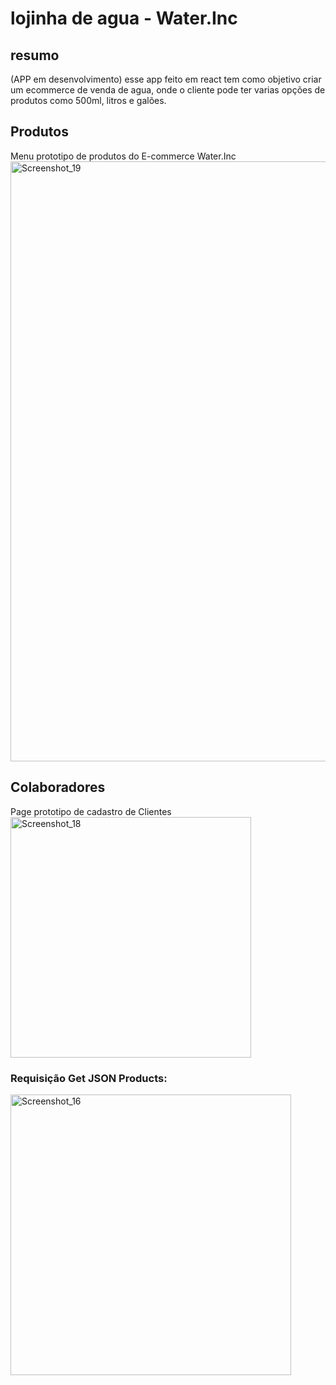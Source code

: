 # lojinha de agua - Water.Inc

## resumo
(APP em desenvolvimento)
esse app feito em react tem como objetivo criar um ecommerce de venda de agua, onde o cliente pode ter varias opções de produtos como 500ml, litros e galões.

## Produtos
Menu prototipo de produtos do E-commerce Water.Inc
<img width="960" alt="Screenshot_19" src="https://github.com/jcr04/ecommerce-agua-react/assets/70778525/9ee1ca33-001b-40a1-8311-99196aef3e58">

## Colaboradores
Page prototipo de cadastro de Clientes
<img width="385" alt="Screenshot_18" src="https://github.com/jcr04/ecommerce-agua-react/assets/70778525/9adf77f5-8bef-4919-bac5-10e38f85d0fe">

### Requisição Get JSON Products:
<img width="449" alt="Screenshot_16" src="https://github.com/jcr04/ecommerce-agua-react/assets/70778525/01c7dd8e-8238-45a3-a887-c80535408f68">
